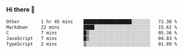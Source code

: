 ### Hi there 👋

<!--
**WShiBin/WShiBin** is a ✨ _special_ ✨ repository because its `README.md` (this file) appears on your GitHub profile.

Here are some ideas to get you started:

- 🔭 I’m currently working on ...
- 🌱 I’m currently learning ...
- 👯 I’m looking to collaborate on ...
- 🤔 I’m looking for help with ...
- 💬 Ask me about ...
- 📫 How to reach me: ...
- 😄 Pronouns: ...
- ⚡ Fun fact: ...
-->

<!--START_SECTION:waka-->

```txt
Other        1 hr 45 mins    ██████████████████░░░░░░░   72.30 %
Markdown     22 mins         ████░░░░░░░░░░░░░░░░░░░░░   15.62 %
C            7 mins          █▒░░░░░░░░░░░░░░░░░░░░░░░   05.36 %
JavaScript   7 mins          █▒░░░░░░░░░░░░░░░░░░░░░░░   04.83 %
TypeScript   2 mins          ▒░░░░░░░░░░░░░░░░░░░░░░░░   01.89 %
```

<!--END_SECTION:waka-->
